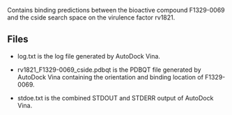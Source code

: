 Contains binding predictions between the bioactive compound F1329-0069 and the cside search space on the virulence factor rv1821.

## Files

- log.txt is the log file generated by AutoDock Vina.

- rv1821_F1329-0069_cside.pdbqt is the PDBQT file generated by AutoDock Vina containing the orientation and binding location of F1329-0069.

- stdoe.txt is the combined STDOUT and STDERR output of AutoDock Vina.


